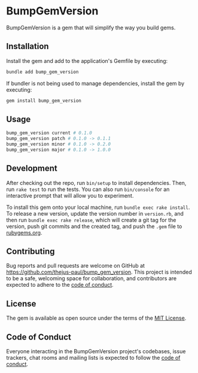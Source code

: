 # BumpGemVersion

BumpGemVersion is a gem that will simplify the way you build gems.

## Installation

Install the gem and add to the application's Gemfile by executing:

```sh
bundle add bump_gem_version
```

If bundler is not being used to manage dependencies, install the gem by executing:

```sh
gem install bump_gem_version
```

## Usage

```sh
bump_gem_version current # 0.1.0
bump_gem_version patch # 0.1.0 -> 0.1.1
bump_gem_version minor # 0.1.0 -> 0.2.0
bump_gem_version major # 0.1.0 -> 1.0.0
```

## Development

After checking out the repo, run `bin/setup` to install dependencies. Then, run `rake test` to run the tests. You can also run `bin/console` for an interactive prompt that will allow you to experiment.

To install this gem onto your local machine, run `bundle exec rake install`. To release a new version, update the version number in `version.rb`, and then run `bundle exec rake release`, which will create a git tag for the version, push git commits and the created tag, and push the `.gem` file to [rubygems.org](https://rubygems.org).

## Contributing

Bug reports and pull requests are welcome on GitHub at <https://github.com/thejus-paul/bump_gem_version>. This project is intended to be a safe, welcoming space for collaboration, and contributors are expected to adhere to the [code of conduct](https://github.com/thejus-paul/bump_gem_version/blob/master/CODE_OF_CONDUCT.md).

## License

The gem is available as open source under the terms of the [MIT License](https://opensource.org/licenses/MIT).

## Code of Conduct

Everyone interacting in the BumpGemVersion project's codebases, issue trackers, chat rooms and mailing lists is expected to follow the [code of conduct](https://github.com/thejus-paul/bump_gem_version/blob/master/CODE_OF_CONDUCT.md).
